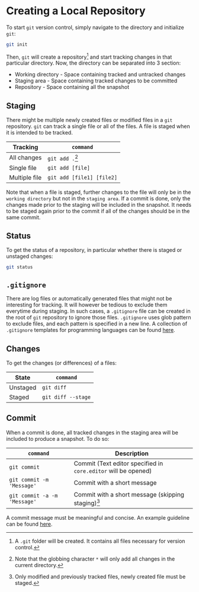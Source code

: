 # Creating a Local Repository

To start `git` version control, simply navigate to the directory and initialize `git`:
```bash
git init
```

Then, `git` will create a repository[^1] and start tracking changes in that particular directory. Now, the directory can be separated into 3 section:
- Working directory - Space containing tracked and untracked changes
- Staging area - Space containing tracked changes to be committed
- Repository - Space containing all the snapshot

[^1]: A `.git` folder will be created. It contains all files necessary for version control.

## Staging

There might be multiple newly created files or modified files in a `git` repository. `git` can track a single file or all of the files. A file is staged when it is intended to be tracked.

|Tracking|`command`|
|-|-|
|All changes| `git add .`[^2]|
|Single file| `git add [file]`|
|Multiple file| `git add [file1] [file2]`|

[^2]: Note that the globbing character `*` will only add all changes in the current directory.

Note that when a file is staged, further changes to the file will only be in the `working directory` but not in the `staging area`. If a commit is done, only the changes made prior to the staging will be included in the snapshot. It needs to be staged again prior to the commit if all of the changes should be in the same commit.

## Status
To get the status of a repository, in particular whether there is staged or unstaged changes:
```bash
git status
```

## `.gitignore`
There are log files or automatically generated files that might not be interesting for tracking. It will however be tedious to exclude them everytime during staging. In such cases, a `.gitignore` file can be created in the root of `git` repository to ignore those files. `.gitignore` uses glob pattern to exclude files, and each pattern is specified in a new line. A collection of `.gitignore` templates for programming languages can be found [here](https://github.com/github/gitignore).

## Changes
To get the changes (or differences) of a files:

|State|`command`|
|-|-|
|Unstaged|`git diff`|
|Staged|`git diff --stage`|

## Commit
When a commit is done, all tracked changes in the staging area will be included to produce a snapshot. To do so:

|`command`|Description|
|-|-|
|`git commit`|Commit (Text editor specified in `core.editor` will be opened)
|`git commit -m 'Message'`|Commit with a short message|
|`git commit -a -m 'Message'`|Commit with a short message (skipping staging)[^3]|

[^3]: Only modified and previously tracked files, newly created file must be staged.

A commit message must be meaningful and concise. An example guideline can be found [here](https://www.conventionalcommits.org/en/v1.0.0/).